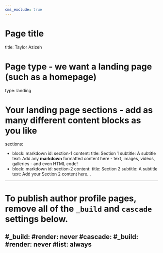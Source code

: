 ```yaml
---
cms_exclude: true
---
```

# Page title
title: Taylor Azizeh
# Page type - we want a landing page (such as a homepage)
type: landing

# Your landing page sections - add as many different content blocks as you like
sections:
  - block: markdown
    id: section-1
    content:
      title: Section 1
      subtitle: A subtitle
      text: Add any **markdown** formatted content here - text, images, videos, galleries - and even HTML code!
  - block: markdown
    id: section-2
    content:
      title: Section 2
      subtitle: A subtitle
      text: Add your Section 2 content here...
---



# To publish author profile pages, remove all of the `_build` and `cascade` settings below.
#_build:
  #render: never
#cascade:
  #_build:
    #render: never
    #list: always
---
